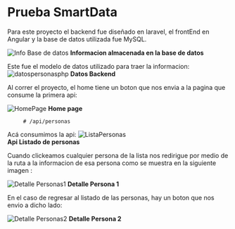 # Prueba SmartData

Para este proyecto el backend fue diseñado en laravel, el frontEnd en Angular y la base de datos utilizada fue MySQL.

                             
![Info Base de datos](https://github.com/Michiiman/SmartDataPage/assets/68972889/02693a7c-ecc8-499a-bedc-750b499a1156)
                                    **Informacion almacenada en la base de datos**

                                    
Este fue el modelo de datos utilizado para traer la informacion:
![datospersonasphp](https://github.com/Michiiman/SmartDataPage/assets/68972889/0176c3e5-2e4d-42c8-a0c8-55f5ebc94604)
                                                 **Datos Backend**

Al correr el proyecto, el home tiene un boton que nos envia a la pagina que consume la primera api:

![HomePage](https://github.com/Michiiman/SmartDataPage/assets/68972889/3c83adc3-0a18-4e45-af41-dc484d785ebd)
                                              **Home page**


 ```
      # /api/personas
 ```
Acá consumimos la api: 
![ListaPersonas](https://github.com/Michiiman/SmartDataPage/assets/68972889/5c5c04da-7f3c-4727-aff3-e2a6f57cb4fd)               
                                      **Api Listado de personas**


Cuando clickeamos cualquier persona de la lista nos redirigue por medio de la ruta a la informacion de esa persona como se muestra en la siguiente imagen :

![Detalle Personas1](https://github.com/Michiiman/SmartDataPage/assets/68972889/f446341c-fbde-4525-babd-2a19bff570d2)
                                          **Detalle Persona 1**

En el caso de regresar al listado de las personas, hay un boton que nos envio a dicho lado:

![Detalle Personas2](https://github.com/Michiiman/SmartDataPage/assets/68972889/f6e09b70-006a-4c03-b30b-54cdcd10a33b)
                                          **Detalle Persona 2**



 


